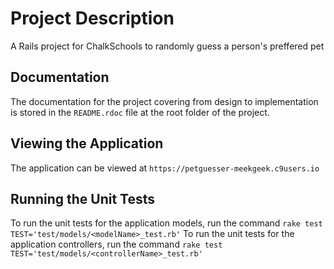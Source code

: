 
# Project Description

A Rails project for ChalkSchools to randomly guess a person's preffered pet



## Documentation

The documentation for the project covering from design to implementation is stored in the `README.rdoc` file at the root folder of the project.



## Viewing the Application

The application can be viewed at `https://petguesser-meekgeek.c9users.io`



## Running the Unit Tests

To run the unit tests for the application models, run the command `rake test TEST='test/models/<modelName>_test.rb'`
To run the unit tests for the application controllers, run the command `rake test TEST='test/models/<controllerName>_test.rb'`